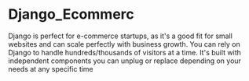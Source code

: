 # Django_Ecommerc
 Django is perfect for e-commerce startups, as it's a good fit for small websites and can scale perfectly with business growth. You can rely on Django to handle hundreds/thousands of visitors at a time. It's built with independent components you can unplug or replace depending on your needs at any specific time
